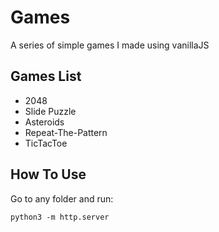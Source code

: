 # Games
A series of simple games I made using vanillaJS

## Games List
  * 2048
  * Slide Puzzle
  * Asteroids
  * Repeat-The-Pattern
  * TicTacToe

## How To Use
Go to any folder and run:

  `python3 -m http.server`
